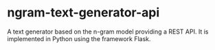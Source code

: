 # ngram-text-generator-api
A text generator based on the n-gram model providing a REST API.
It is implemented in Python using the framework Flask.
